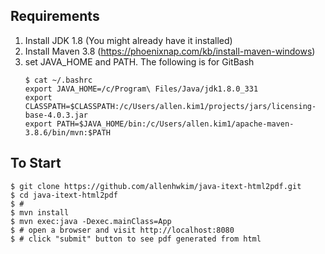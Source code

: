 ## Requirements
1. Install JDK 1.8 (You might already have it installed)
2. Install Maven 3.8 (https://phoenixnap.com/kb/install-maven-windows)
3. set JAVA_HOME and PATH. The following is for GitBash
    ```
    $ cat ~/.bashrc
    export JAVA_HOME=/c/Program\ Files/Java/jdk1.8.0_331
    export CLASSPATH=$CLASSPATH:/c/Users/allen.kim1/projects/jars/licensing-base-4.0.3.jar
    export PATH=$JAVA_HOME/bin:/c/Users/allen.kim1/apache-maven-3.8.6/bin/mvn:$PATH 
    ```

## To Start
```
$ git clone https://github.com/allenhwkim/java-itext-html2pdf.git 
$ cd java-itext-html2pdf
$ # 
$ mvn install
$ mvn exec:java -Dexec.mainClass=App
$ # open a browser and visit http://localhost:8080
$ # click "submit" button to see pdf generated from html
```
